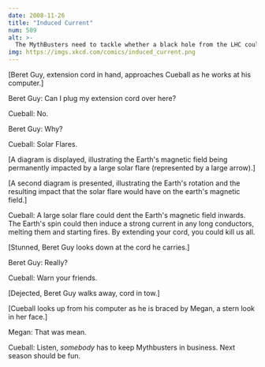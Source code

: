 ```yaml
---
date: 2008-11-26
title: "Induced Current"
num: 509
alt: >-
  The MythBusters need to tackle whether a black hole from the LHC could REALLY destroy the world.
img: https://imgs.xkcd.com/comics/induced_current.png
---
```

[Beret Guy, extension cord in hand, approaches Cueball as he works at his computer.]

Beret Guy: Can I plug my extension cord over here?

Cueball: No.

Beret Guy: Why?

Cueball: Solar Flares.

[A diagram is displayed, illustrating the Earth's magnetic field being permanently impacted by a large solar flare (represented by a large arrow).]

[A second diagram is presented, illustrating the Earth's rotation and the resulting impact that the solar flare would have on the earth's magnetic field.]

Cueball: A large solar flare could dent the Earth's magnetic field inwards. The Earth's spin could then induce a strong current in any long conductors, melting them and starting fires. By extending your cord, you could kill us all.

[Stunned, Beret Guy looks down at the cord he carries.]

Beret Guy: Really?

Cueball: Warn your friends.

[Dejected, Beret Guy walks away, cord in tow.]

[Cueball looks up from his computer as he is braced by Megan, a stern look in her face.]

Megan: That was mean.

Cueball: Listen, *somebody* has to keep Mythbusters in business. Next season should be fun.